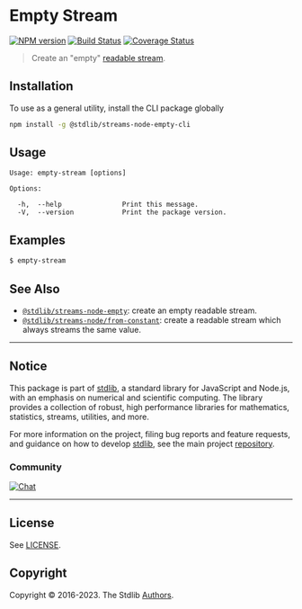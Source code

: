<!--

@license Apache-2.0

Copyright (c) 2018 The Stdlib Authors.

Licensed under the Apache License, Version 2.0 (the "License");
you may not use this file except in compliance with the License.
You may obtain a copy of the License at

   http://www.apache.org/licenses/LICENSE-2.0

Unless required by applicable law or agreed to in writing, software
distributed under the License is distributed on an "AS IS" BASIS,
WITHOUT WARRANTIES OR CONDITIONS OF ANY KIND, either express or implied.
See the License for the specific language governing permissions and
limitations under the License.

-->

# Empty Stream

[![NPM version][npm-image]][npm-url] [![Build Status][test-image]][test-url] [![Coverage Status][coverage-image]][coverage-url] <!-- [![dependencies][dependencies-image]][dependencies-url] -->

> Create an "empty" [readable stream][readable-stream].









<!-- Section for describing a command-line interface. -->



<section class="cli">



<section class="installation">

## Installation

To use as a general utility, install the CLI package globally

```bash
npm install -g @stdlib/streams-node-empty-cli
```

</section>
<!-- CLI usage documentation. -->


<section class="usage">

## Usage

```text
Usage: empty-stream [options]

Options:

  -h,  --help               Print this message.
  -V,  --version            Print the package version.
```

</section>

<!-- /.usage -->

<!-- CLI usage notes. Make sure to keep an empty line after the `section` element and another before the `/section` close. -->

<section class="notes">

</section>

<!-- /.notes -->

<!-- CLI usage examples. -->

<section class="examples">

## Examples

```bash
$ empty-stream
```

</section>

<!-- /.examples -->

</section>

<!-- /.cli -->

<!-- Section for related `stdlib` packages. Do not manually edit this section, as it is automatically populated. -->

<section class="related">

## See Also

-   <span class="package-name">[`@stdlib/streams-node-empty`][@stdlib/streams-node-empty]</span><span class="delimiter">: </span><span class="description">create an empty readable stream.</span>
-   <span class="package-name">[`@stdlib/streams-node/from-constant`][@stdlib/streams/node/from-constant]</span><span class="delimiter">: </span><span class="description">create a readable stream which always streams the same value.</span>

</section>

<!-- /.related -->

<!-- Section for all links. Make sure to keep an empty line after the `section` element and another before the `/section` close. -->


<section class="main-repo" >

* * *

## Notice

This package is part of [stdlib][stdlib], a standard library for JavaScript and Node.js, with an emphasis on numerical and scientific computing. The library provides a collection of robust, high performance libraries for mathematics, statistics, streams, utilities, and more.

For more information on the project, filing bug reports and feature requests, and guidance on how to develop [stdlib][stdlib], see the main project [repository][stdlib].

### Community

[![Chat][chat-image]][chat-url]

---

## License

See [LICENSE][stdlib-license].


## Copyright

Copyright &copy; 2016-2023. The Stdlib [Authors][stdlib-authors].

</section>

<!-- /.stdlib -->

<!-- Section for all links. Make sure to keep an empty line after the `section` element and another before the `/section` close. -->

<section class="links">

[npm-image]: http://img.shields.io/npm/v/@stdlib/streams-node-empty-cli.svg
[npm-url]: https://npmjs.org/package/@stdlib/streams-node-empty-cli

[test-image]: https://github.com/stdlib-js/streams-node-empty/actions/workflows/test.yml/badge.svg?branch=main
[test-url]: https://github.com/stdlib-js/streams-node-empty/actions/workflows/test.yml?query=branch:main

[coverage-image]: https://img.shields.io/codecov/c/github/stdlib-js/streams-node-empty/main.svg
[coverage-url]: https://codecov.io/github/stdlib-js/streams-node-empty?branch=main

<!--

[dependencies-image]: https://img.shields.io/david/stdlib-js/streams-node-empty.svg
[dependencies-url]: https://david-dm.org/stdlib-js/streams-node-empty/main

-->

[chat-image]: https://img.shields.io/gitter/room/stdlib-js/stdlib.svg
[chat-url]: https://app.gitter.im/#/room/#stdlib-js_stdlib:gitter.im

[stdlib]: https://github.com/stdlib-js/stdlib

[stdlib-authors]: https://github.com/stdlib-js/stdlib/graphs/contributors

[cli-section]: https://github.com/stdlib-js/streams-node-empty#cli
[cli-url]: https://github.com/stdlib-js/streams-node-empty/tree/cli
[@stdlib/streams-node-empty]: https://github.com/stdlib-js/streams-node-empty/tree/main

[umd]: https://github.com/umdjs/umd
[es-module]: https://developer.mozilla.org/en-US/docs/Web/JavaScript/Guide/Modules

[deno-url]: https://github.com/stdlib-js/streams-node-empty/tree/deno
[umd-url]: https://github.com/stdlib-js/streams-node-empty/tree/umd
[esm-url]: https://github.com/stdlib-js/streams-node-empty/tree/esm
[branches-url]: https://github.com/stdlib-js/streams-node-empty/blob/main/branches.md

[stdlib-license]: https://raw.githubusercontent.com/stdlib-js/streams-node-empty/main/LICENSE

[stream]: https://nodejs.org/api/stream.html

[object-mode]: https://nodejs.org/api/stream.html#stream_object_mode

[readable-stream]: https://nodejs.org/api/stream.html

<!-- <related-links> -->

[@stdlib/streams/node/from-constant]: https://github.com/stdlib-js/streams-node-from-constant

<!-- </related-links> -->

</section>

<!-- /.links -->
